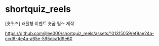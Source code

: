 # shortquiz_reels
[숏퀴즈] 래플형 이벤트 숏폼 릴스 제작




https://github.com/jllee000/shortquiz_reels/assets/101315059/ef8ae24a-ccd6-4e4a-a65e-595dca1d9e60

